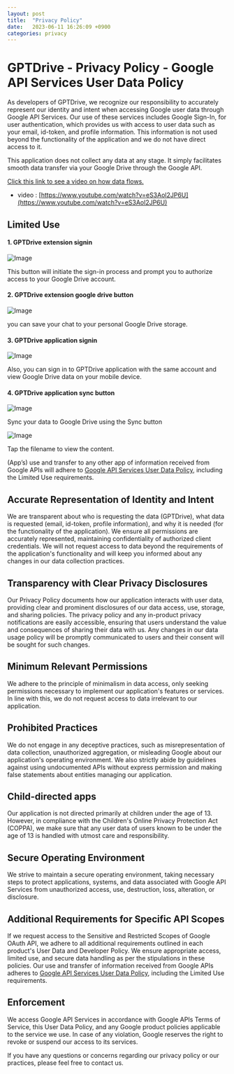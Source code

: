 ```yaml
---
layout: post
title:  "Privacy Policy"
date:   2023-06-11 16:26:09 +0900
categories: privacy
---
```


# GPTDrive - Privacy Policy - Google API Services User Data Policy

As developers of GPTDrive, we recognize our responsibility to accurately represent our identity and intent when accessing Google user data through Google API Services. Our use of these services includes Google Sign-In, for user authentication, which provides us with access to user data such as your email, id-token, and profile information. This information is not used beyond the functionality of the application and we do not have direct access to it.

This application does not collect any data at any stage. It simply facilitates smooth data transfer via your Google Drive through the Google API.

[Click this link to see a video on how data flows.](https://www.youtube.com/watch?v=eS3Aol2JP6U)
- video : [https://www.youtube.com/watch?v=eS3Aol2JP6U](https://www.youtube.com/watch?v=eS3Aol2JP6U)

## Limited Use

#### 1. GPTDrive extension signin

![Image](https://raw.githubusercontent.com/gptdrive/gptdrive.github.io/main/_posts/assets/use_signin_button.png)

 This button will initiate the sign-in process and prompt you to authorize access to your Google Drive account.

#### 2. GPTDrive extension google drive button

![Image](https://raw.githubusercontent.com/gptdrive/gptdrive.github.io/main/_posts/assets/use_drive_button.png)

 you can save your chat to your personal Google Drive storage.

#### 3. GPTDrive application signin

![Image](https://raw.githubusercontent.com/gptdrive/gptdrive.github.io/main/_posts/assets/use_android_signin.png)

 Also, you can sign in to GPTDrive application with the same account and view Google Drive data on your mobile device.

#### 4. GPTDrive application sync button

![Image](https://raw.githubusercontent.com/gptdrive/gptdrive.github.io/main/_posts/assets/use_android_sync_1.png)

 Sync your data to Google Drive using the Sync button

![Image](https://raw.githubusercontent.com/gptdrive/gptdrive.github.io/main/_posts/assets/use_android_sync_2.png)

 Tap the filename to view the content.


 (App’s) use and transfer to any other app of information received from Google APIs will adhere to [Google API Services User Data Policy](https://developers.google.com/terms/api-services-user-data-policy), including the Limited Use requirements.

## Accurate Representation of Identity and Intent

We are transparent about who is requesting the data (GPTDrive), what data is requested (email, id-token, profile information), and why it is needed (for the functionality of the application). We ensure all permissions are accurately represented, maintaining confidentiality of authorized client credentials. We will not request access to data beyond the requirements of the application's functionality and will keep you informed about any changes in our data collection practices.

## Transparency with Clear Privacy Disclosures

Our Privacy Policy documents how our application interacts with user data, providing clear and prominent disclosures of our data access, use, storage, and sharing policies. The privacy policy and any in-product privacy notifications are easily accessible, ensuring that users understand the value and consequences of sharing their data with us. Any changes in our data usage policy will be promptly communicated to users and their consent will be sought for such changes.

## Minimum Relevant Permissions

We adhere to the principle of minimalism in data access, only seeking permissions necessary to implement our application's features or services. In line with this, we do not request access to data irrelevant to our application.

## Prohibited Practices

We do not engage in any deceptive practices, such as misrepresentation of data collection, unauthorized aggregation, or misleading Google about our application's operating environment. We also strictly abide by guidelines against using undocumented APIs without express permission and making false statements about entities managing our application.

## Child-directed apps

Our application is not directed primarily at children under the age of 13. However, in compliance with the Children's Online Privacy Protection Act (COPPA), we make sure that any user data of users known to be under the age of 13 is handled with utmost care and responsibility.

## Secure Operating Environment

We strive to maintain a secure operating environment, taking necessary steps to protect applications, systems, and data associated with Google API Services from unauthorized access, use, destruction, loss, alteration, or disclosure.

## Additional Requirements for Specific API Scopes

If we request access to the Sensitive and Restricted Scopes of Google OAuth API, we adhere to all additional requirements outlined in each product's User Data and Developer Policy. We ensure appropriate access, limited use, and secure data handling as per the stipulations in these policies. Our use and transfer of information received from Google APIs adheres to [Google API Services User Data Policy](https://developers.google.com/terms/api-services-user-data-policy), including the Limited Use requirements.

## Enforcement

We access Google API Services in accordance with Google APIs Terms of Service, this User Data Policy, and any Google product policies applicable to the service we use. In case of any violation, Google reserves the right to revoke or suspend our access to its services.

If you have any questions or concerns regarding our privacy policy or our practices, please feel free to contact us.
